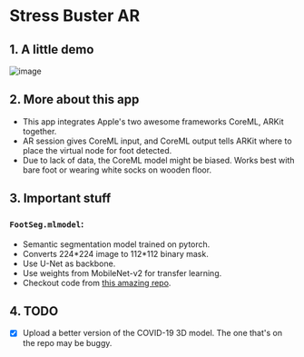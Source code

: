 # Stress Buster AR

## 1. A little demo
![image](./assets/demo.gif)

## 2. More about this app
* This app integrates Apple's two awesome frameworks CoreML, ARKit together.
* AR session gives CoreML input, and CoreML output tells ARKit where to place the virtual node for foot detected.
* Due to lack of data, the CoreML model might be biased. Works best with bare foot or wearing white socks on wooden floor.

## 3. Important stuff
### `FootSeg.mlmodel`:
* Semantic segmentation model trained on pytorch.
* Converts 224\*224 image to 112\*112 binary mask.
* Use U-Net as backbone.
* Use weights from MobileNet-v2 for transfer learning. 
* Checkout code from [this amazing repo](https://github.com/akirasosa/mobile-semantic-segmentation).

## 4. TODO
- [x] Upload a better version of the COVID-19 3D model. The one that's on the repo may be buggy.
